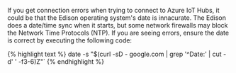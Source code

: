 If you get connection errors when trying to connect to Azure IoT Hubs, it could be that the Edison operating system's date is innacurate. The Edison does a date/time sync when it starts, but some network firewalls may block the Network Time Protocols (NTP). If you are seeing errors, ensure the date is correct by executing the following code: 

{% highlight text %}
date -s "$(curl -sD - google.com | grep '^Date:' | cut -d' ' -f3-6)Z"`
{% endhighlight %}